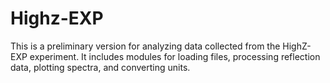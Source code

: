 # Highz-EXP
This is a preliminary version for analyzing data collected from the HighZ-EXP experiment. It includes modules for loading files, processing reflection data, plotting spectra, and converting units.